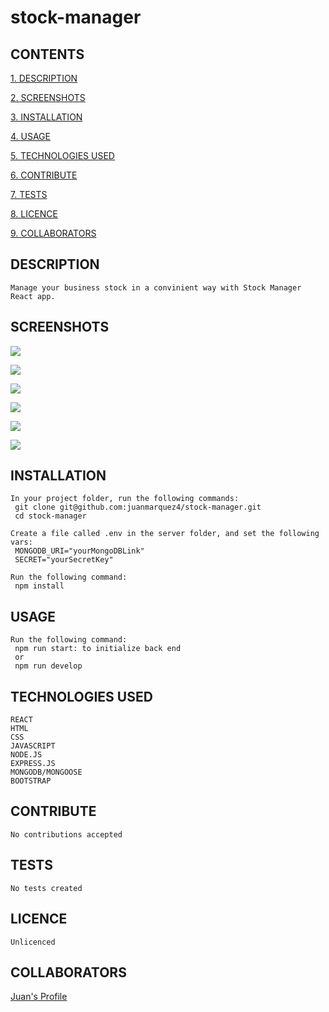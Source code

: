 # stock-manager

## CONTENTS

[1. DESCRIPTION](#DESCRIPTION)

[2. SCREENSHOTS](#SCREENSHOTS)

[3. INSTALLATION](#INSTALLATION)

[4. USAGE](#USAGE)

[5. TECHNOLOGIES USED](#TECHNOLOGIESUSED)

[6. CONTRIBUTE](#CONTRIBUTE)

[7. TESTS](#TESTS)

[8. LICENCE](#LICENCE)

[9. COLLABORATORS](#COLLABORATORS)

<a id="DESCRIPTION"></a>

## DESCRIPTION

    Manage your business stock in a convinient way with Stock Manager React app.

<a id="SCREENSHOTS"></a>

## SCREENSHOTS

![](client/public/assets/Welcomepage.png)

![](client/public/assets/Signuppage.png)

![](client/public/assets/Loginpage.png)

![](client/public/assets/Homepage.png)

![](client/public/assets/Categorypage.png)

![](client/public/assets/Productpage.png)

<a id="INSTALLATION"></a>

## INSTALLATION

    In your project folder, run the following commands:
     git clone git@github.com:juanmarquez4/stock-manager.git
     cd stock-manager

    Create a file called .env in the server folder, and set the following vars:
     MONGODB_URI="yourMongoDBLink"
     SECRET="yourSecretKey"

    Run the following command:
     npm install

<a id="USAGE"></a>

## USAGE

    Run the following command:
     npm run start: to initialize back end
     or
     npm run develop

<a id="TECHNOLOGIESUSED"></a>

## TECHNOLOGIES USED
 
    REACT
    HTML
    CSS
    JAVASCRIPT
    NODE.JS
    EXPRESS.JS
    MONGODB/MONGOOSE
    BOOTSTRAP

<a id="CONTRIBUTE"></a>

## CONTRIBUTE

    No contributions accepted

<a id="TESTS"></a>

## TESTS

    No tests created

<a id="LICENCE"></a>

## LICENCE

    Unlicenced

<a id="COLLABORATORS"></a>

## COLLABORATORS

[Juan's Profile](https://github.com/juanmarquez4) <br>
